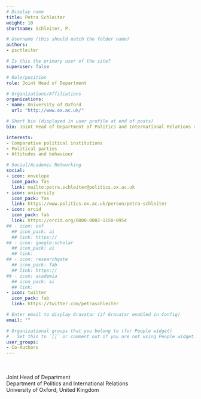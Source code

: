 ```yaml
---
# Display name
title: Petra Schleiter
weight: 10
shortname: Schleiter, P.

# Username (this should match the folder name)
authors:
- pschleiter

# Is this the primary user of the site?
superuser: false

# Role/position
role: Joint Head of Department

# Organizations/Affiliations
organizations:
- name: University of Oxford
  url: "http://www.ox.ac.uk/"

# Short bio (displayed in user profile at end of posts)
bio: Joint Head of Department of Politics and International Relations and Professor of Comparative Politics at the University of Oxford, United Kingdom.

interests:
- Comparative political institutions
- Political parties
- Attitudes and behaviour

# Social/Academic Networking
social:
- icon: envelope
  icon_pack: fas
  link: mailto:petra.schleiter@politics.ox.ac.uk
- icon: university
  icon_pack: fas
  link: https://www.politics.ox.ac.uk/person/petra-schleiter
- icon: orcid
  icon_pack: fab
  link: https://orcid.org/0000-0002-1150-0954
## - icon: osf
  ## icon_pack: ai
  ## link: https://
## - icon: google-scholar
  ## icon_pack: ai
  ## link:
## - icon: researchgate
  ## icon_pack: fab
  ## link: https://
## - icon: academia
  ## icon_pack: ai
  ## link:
- icon: twitter
  icon_pack: fab
  link: https://twitter.com/petraschleiter

# Enter email to display Gravatar (if Gravatar enabled in Config)
email: ""

# Organizational groups that you belong to (for People widget)
#   Set this to `[]` or comment out if you are not using People widget.
user_groups:
- Co-Authors
---
```


\
\
Joint Head of Department \
Department of Politics and International Relations \
University of Oxford, United Kingdom
